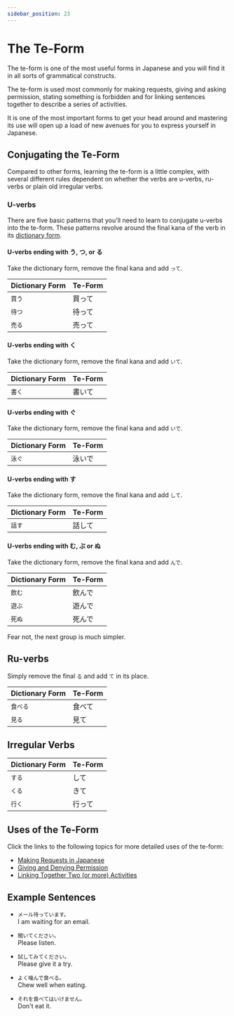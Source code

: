```yaml
---
sidebar_position: 23
---
```


# The Te-Form

The te-form is one of the most useful forms in Japanese and you will find it in all sorts of grammatical constructs.

The te-form is used most commonly for making requests, giving and asking permission, stating something is forbidden and for linking sentences together to describe a series of activities.

It is one of the most important forms to get your head around and mastering its use will open up a load of new avenues for you to express yourself in Japanese.

## Conjugating the Te-Form

Compared to other forms, learning the te-form is a little complex, with several different rules dependent on whether the verbs are u-verbs, ru-verbs or plain old irregular verbs.

### U-verbs

There are five basic patterns that you'll need to learn to conjugate u-verbs into the te-form. These patterns revolve around the final kana of the verb in its [dictionary form](verb-shortformpresentaffirmative).

#### U-verbs ending with う, つ, or る

Take the dictionary form, remove the final kana and add `って`.

|Dictionary Form|Te-Form|
|:--|:--|
|``買う``|買って|
|``待つ``|待って|
|``売る``|売って|

#### U-verbs ending with く

Take the dictionary form, remove the final kana and add `いて`.

|Dictionary Form|Te-Form|
|:--|:--|
|``書く``|書いて|

#### U-verbs ending with ぐ

Take the dictionary form, remove the final kana and add `いで`.

|Dictionary Form|Te-Form|
|:--|:--|
|``泳ぐ``|泳いで|

#### U-verbs ending with す

Take the dictionary form, remove the final kana and add `して`.

|Dictionary Form|Te-Form|
|:--|:--|
|``話す``|話して|

#### U-verbs ending with む, ぶ or ぬ

Take the dictionary form, remove the final kana and add `んで`.

|Dictionary Form|Te-Form|
|:--|:--|
|``飲む``|飲んで|
|``遊ぶ``|遊んで|
|``死ぬ``|死んで|

Fear not, the next group is much simpler.

## Ru-verbs

Simply remove the final `る` and add `て` in its place.

|Dictionary Form|Te-Form|
|:--|:--|
|``食べる``|食べて|
|``見る``|見て|

## Irregular Verbs

|Dictionary Form|Te-Form|
|:--|:--|
|``する``|して|
|``くる``|きて|
|``行く``|行って|

## Uses of the Te-Form

Click the links to the following topics for more detailed uses of the te-form:

- [Making Requests in Japanese](../te-form-constructs/making-requests-using-te-form)
- [Giving and Denying Permission](../te-form-constructs/giving-denying-permission-te-form)
- [Linking Together Two (or more) Activities](../te-form-constructs/linking-together-activities-te-form)

## Example Sentences

- ``メール待っています。``  
  I am waiting for an email.
  
- ``聞いてください。``  
  Please listen.
  
- ``試してみてください。``  
  Please give it a try.
  
- ``よく噛んで食べる。``  
  Chew well when eating.
  
- ``それを食べてはいけません。``  
  Don't eat it.
